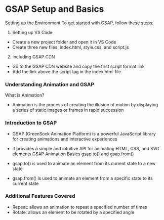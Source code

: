 # GSAP Setup and Basics


Setting up the Environment
To get started with GSAP, follow these steps:
1. Setting up VS Code
* Create a new project folder and open it in VS Code
* Create three new files: index.html, style.css, and script.js
2. Including GSAP CDN
* Go to the GSAP CDN website and copy the first script format link
* Add the link above the script tag in the index.html file

### Understanding Animation and GSAP

What is Animation?
* Animation is the process of creating the illusion of motion by displaying a series of static images or frames in rapid succession

### Introduction to GSAP
* GSAP (GreenSock Animation Platform) is a powerful JavaScript library for creating animations and interactive experiences
* It provides a simple and intuitive API for animating HTML, CSS, and SVG elements
GSAP Animation Basics
gsap.to() and gsap.from()

* gsap.to() is used to animate an element from its current state to a new state

* gsap.from() is used to animate an element from a specific state to its current state

### Additional Features Covered
* Repeat: allows an animation to repeat a specified number of times
* Rotate: allows an element to be rotated by a specified angle
